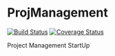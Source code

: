 # ProjManagement
[![Build Status](https://travis-ci.org/rogerdev254/ProjManagement.svg?branch=master)](https://travis-ci.org/rogerdev254/ProjManagement)
[![Coverage Status](https://coveralls.io/repos/github/rogerdev254/ProjManagement/badge.svg?branch=master)](https://coveralls.io/github/rogerdev254/ProjManagement?branch=master)

Project Management StartUp
